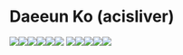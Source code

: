 # Daeeun Ko (acisliver)

<img src="https://img.shields.io/badge/HTML5-E34F26?style=for-the-badge&logo=HTML5&logoColor=white"/><img src="https://img.shields.io/badge/CSS3-1572B6?style=for-the-badge&logo=CSS3&logoColor=white"/><img src="https://img.shields.io/badge/JavaScript-F7DF1E?style=for-the-badge&logo=JavaScript&logoColor=white"/><img src="https://img.shields.io/badge/Webpack-8DD6F9?style=for-the-badge&logo=Webpack&logoColor=white"/><img src="https://img.shields.io/badge/Vue.js-4FC08D?style=for-the-badge&logo=Vue.js&logoColor=white"/><img src="https://img.shields.io/badge/Vuetify-1867C0?style=for-the-badge&logo=Vuetify&logoColor=white"/>
<img src="https://img.shields.io/badge/Java-007396?style=for-the-badge&logo=Java&logoColor=white"/><img src="https://img.shields.io/badge/SpringBoot-6DB33F?style=for-the-badge&logo=SpringBoot&logoColor=white"/><img src="https://img.shields.io/badge/Mysql-4479A1?style=for-the-badge&logo=Mysql&logoColor=white"/><img src="https://img.shields.io/badge/Docker-2496ED?style=for-the-badge&logo=Docker&logoColor=white"/><img src="https://img.shields.io/badge/aws-232F3E?style=for-the-badge&logo=AmazonAWS&logoColor=white"/>
